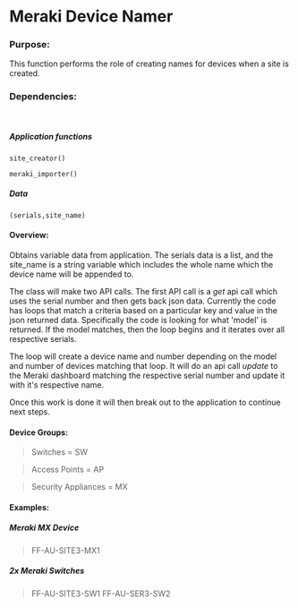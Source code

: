 # Meraki Device Namer

### Purpose:
This function performs the role of creating names for devices when a site is created.

### Dependencies:

<br />

##### <b> Application functions </b>

```site_creator()```

```meraki_importer()```

##### <b> Data </b>

```(serials,site_name)```

#### <b> Overview: </b>

Obtains variable data from application. The serials data is a list, and the site_name is a string variable which includes the whole name which the device name will be appended to.

The class will make two API calls. The first API call is a <i>get</i> api call which uses the serial number and then gets back json data. Currently the code has loops that match a criteria based on a particular key and value in the json returned data. Specifically the code is looking for what 'model' is returned. If the model matches, then the loop begins and it iterates over all respective serials.

The loop will create a device name and number depending on the model and number of devices matching that loop. It will do an api call <i>update</i> to the Meraki dashboard matching the respective serial number and update it with it's respective name.

Once this work is done it will then break out to the application to continue next steps.

#### Device Groups:

> Switches = SW

> Access Points = AP

> Security Appliances = MX 

#### Examples:

##### Meraki MX Device

> FF-AU-SITE3-MX1

##### 2x Meraki Switches

> FF-AU-SITE3-SW1
> FF-AU-SER3-SW2

